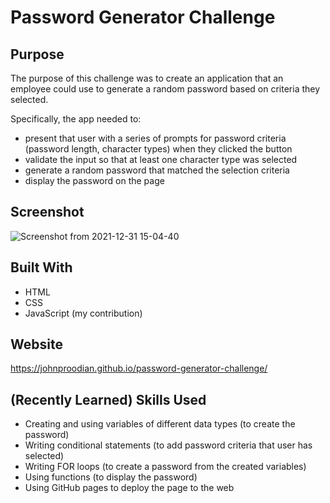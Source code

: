 # Password Generator Challenge

## Purpose
The purpose of this challenge was to create an application that an employee could use to generate a random password based on criteria they selected. 

Specifically, the app needed to:
* present that user with a series of prompts for password criteria (password length, character types) when they clicked the button
* validate the input so that at least one character type was selected 
* generate a random password that matched the selection criteria
* display the password on the page

## Screenshot

![Screenshot from 2021-12-31 15-04-40](https://user-images.githubusercontent.com/93355671/147839018-44f7b58e-4274-47e5-bf74-bdeb240a1e7b.png)

## Built With
* HTML
* CSS
* JavaScript (my contribution)

## Website
https://johnproodian.github.io/password-generator-challenge/

## (Recently Learned) Skills Used
* Creating and using variables of different data types (to create the password)
* Writing conditional statements (to add password criteria that user has selected)
* Writing FOR loops (to create a password from the created variables)
* Using functions (to display the password)
* Using GitHub pages to deploy the page to the web
